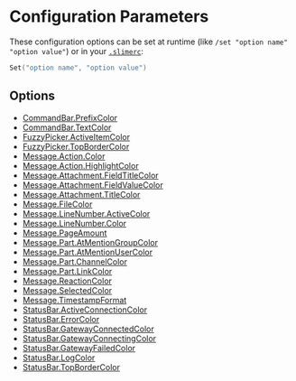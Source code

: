 # Configuration Parameters

These configuration options can be set at runtime (like `/set "option name" "option value"`) or in your [`.slimerc`](Scripting.md#slimerc):
```lua
Set("option name", "option value")
```

## Options
- [CommandBar.PrefixColor](CommandBar.PrefixColor.md)
- [CommandBar.TextColor](CommandBar.TextColor.md)
- [FuzzyPicker.ActiveItemColor](FuzzyPicker.ActiveItemColor.md)
- [FuzzyPicker.TopBorderColor](FuzzyPicker.TopBorderColor.md)
- [Message.Action.Color](Message.Action.Color.md)
- [Message.Action.HighlightColor](Message.Action.HighlightColor.md)
- [Message.Attachment.FieldTitleColor](Message.Attachment.FieldTitleColor.md)
- [Message.Attachment.FieldValueColor](Message.Attachment.FieldValueColor.md)
- [Message.Attachment.TitleColor](Message.Attachment.TitleColor.md)
- [Message.FileColor](Message.FileColor.md)
- [Message.LineNumber.ActiveColor](Message.LineNumber.ActiveColor.md)
- [Message.LineNumber.Color](Message.LineNumber.Color.md)
- [Message.PageAmount](Message.PageAmount.md)
- [Message.Part.AtMentionGroupColor](Message.Part.AtMentionGroupColor.md)
- [Message.Part.AtMentionUserColor](Message.Part.AtMentionUserColor.md)
- [Message.Part.ChannelColor](Message.Part.ChannelColor.md)
- [Message.Part.LinkColor](Message.Part.LinkColor.md)
- [Message.ReactionColor](Message.ReactionColor.md)
- [Message.SelectedColor](Message.SelectedColor.md)
- [Message.TimestampFormat](Message.TimestampFormat.md)
- [StatusBar.ActiveConnectionColor](StatusBar.ActiveConnectionColor.md)
- [StatusBar.ErrorColor](StatusBar.ErrorColor.md)
- [StatusBar.GatewayConnectedColor](StatusBar.GatewayConnectedColor.md)
- [StatusBar.GatewayConnectingColor](StatusBar.GatewayConnectingColor.md)
- [StatusBar.GatewayFailedColor](StatusBar.GatewayFailedColor.md)
- [StatusBar.LogColor](StatusBar.LogColor.md)
- [StatusBar.TopBorderColor](StatusBar.TopBorderColor.md)

